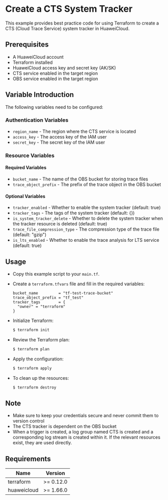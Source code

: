 # Create a CTS System Tracker

This example provides best practice code for using Terraform to create a CTS (Cloud Trace Service) system tracker in
HuaweiCloud.

## Prerequisites

* A HuaweiCloud account
* Terraform installed
* HuaweiCloud access key and secret key (AK/SK)
* CTS service enabled in the target region
* OBS service enabled in the target region

## Variable Introduction

The following variables need to be configured:

### Authentication Variables

* `region_name` - The region where the CTS service is located
* `access_key` - The access key of the IAM user
* `secret_key` - The secret key of the IAM user

### Resource Variables

#### Required Variables

* `bucket_name` - The name of the OBS bucket for storing trace files
* `trace_object_prefix` - The prefix of the trace object in the OBS bucket

#### Optional Variables

* `tracker_enabled` - Whether to enable the system tracker (default: true)
* `tracker_tags` - The tags of the system tracker (default: {})
* `is_system_tracker_delete` - Whether to delete the system tracker when the tracker resource is deleted (default: true)
* `trace_file_compression_type` - The compression type of the trace file (default: "gzip")
* `is_lts_enabled` - Whether to enable the trace analysis for LTS service (default: true)

## Usage

* Copy this example script to your `main.tf`.

* Create a `terraform.tfvars` file and fill in the required variables:

  ```hcl
  bucket_name         = "tf-test-trace-bucket"
  trace_object_prefix = "tf_test"
  tracker_tags        = {
    "owner" = "terraform"
  }
  ```

* Initialize Terraform:

  ```bash
  $ terraform init
  ```

* Review the Terraform plan:

  ```bash
  $ terraform plan
  ```

* Apply the configuration:

  ```bash
  $ terraform apply
  ```

* To clean up the resources:

  ```bash
  $ terraform destroy
  ```

## Note

* Make sure to keep your credentials secure and never commit them to version control
* The CTS tracker is dependent on the OBS bucket
* When a trigger is created, a log group named CTS is created and a corresponding log stream is created within it.
  If the relevant resources exist, they are used directly.

## Requirements

| Name | Version |
| ---- | ---- |
| terraform | >= 0.12.0 |
| huaweicloud | >= 1.66.0 |
